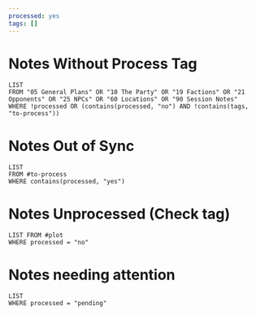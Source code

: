 ```yaml
---
processed: yes
tags: []
---
```

# Notes Without Process Tag

```dataview
LIST
FROM "05 General Plans" OR "10 The Party" OR "19 Factions" OR "21 Opponents" OR "25 NPCs" OR "60 Locations" OR "90 Session Notes"
WHERE !processed OR (contains(processed, "no") AND !contains(tags, "to-process"))
```
# Notes Out of Sync

```dataview
LIST
FROM #to-process 
WHERE contains(processed, "yes")
```
# Notes Unprocessed (Check tag)
```dataview
LIST FROM #plot     
WHERE processed = "no"
```
# Notes needing attention

```dataview
LIST
WHERE processed = "pending"
```
